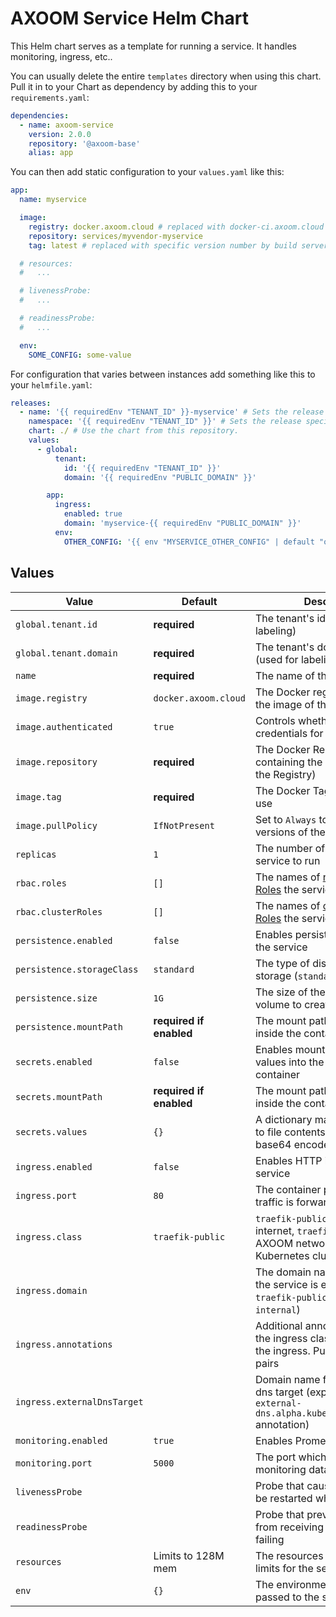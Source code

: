 # AXOOM Service Helm Chart

This Helm chart serves as a template for running a service. It handles monitoring, ingress, etc..  

You can usually delete the entire `templates` directory when using this chart. Pull it in to your Chart as dependency by adding this to your `requirements.yaml`:

```yaml
dependencies:
  - name: axoom-service
    version: 2.0.0
    repository: '@axoom-base'
    alias: app
```

You can then add static configuration to your `values.yaml` like this:

```yaml
app:
  name: myservice

  image:
    registry: docker.axoom.cloud # replaced with docker-ci.axoom.cloud for pre-release builds by build server
    repository: services/myvendor-myservice
    tag: latest # replaced with specific version number by build server

  # resources:
  #   ...

  # livenessProbe:
  #   ...

  # readinessProbe:
  #   ...

  env:
    SOME_CONFIG: some-value
```

For configuration that varies between instances add something like this to your `helmfile.yaml`:

```yaml
releases:
  - name: '{{ requiredEnv "TENANT_ID" }}-myservice' # Sets the release specific asset name, containing the tenant's id.
    namespace: '{{ requiredEnv "TENANT_ID" }}' # Sets the release specific k8s namespace: the tenant's id.
    chart: ./ # Use the chart from this repository.
    values:
      - global:
          tenant:
            id: '{{ requiredEnv "TENANT_ID" }}'
            domain: '{{ requiredEnv "PUBLIC_DOMAIN" }}'

        app:
          ingress:
            enabled: true
            domain: 'myservice-{{ requiredEnv "PUBLIC_DOMAIN" }}'
          env:
            OTHER_CONFIG: '{{ env "MYSERVICE_OTHER_CONFIG" | default "other-value" }}'
```

## Values

| Value                       | Default                 | Description                                                                                                              |
| --------------------------- | ----------------------- | ------------------------------------------------------------------------------------------------------------------------ |
| `global.tenant.id`          | __required__            | The tenant's id (used for labeling)                                                                                      |
| `global.tenant.domain`      | __required__            | The tenant's domain name (used for labeling)                                                                             |
| `name`                      | __required__            | The name of the service                                                                                                  |
| `image.registry`            | `docker.axoom.cloud`    | The Docker registry containing the image of the service                                                                  |
| `image.authenticated`       | `true`                  | Controls whether to use credentials for pulling the image                                                                |
| `image.repository`          | __required__            | The Docker Repository containing the image (excluding the Registry)                                                      |
| `image.tag`                 | __required__            | The Docker Tag of the image to use                                                                                       |
| `image.pullPolicy`          | `IfNotPresent`          | Set to `Always` to try to pull new versions of the image                                                                 |
| `replicas`                  | `1`                     | The number of instances of the service to run                                                                            |
| `rbac.roles`                | `[]`                    | The names of [namespaced Roles](https://kubernetes.io/docs/reference/access-authn-authz/rbac/) the service shall have.   |
| `rbac.clusterRoles`         | `[]`                    | The names of [cluster-wide Roles](https://kubernetes.io/docs/reference/access-authn-authz/rbac/) the service shall have. |
| `persistence.enabled`       | `false`                 | Enables persistent storage for the service                                                                               |
| `persistence.storageClass`  | `standard`              | The type of disk to use for storage (`standard` or `ssd`)                                                                |
| `persistence.size`          | `1G`                    | The size of the persistent volume to create for the service                                                              |
| `persistence.mountPath`     | __required if enabled__ | The mount path for the storage inside the container                                                                      |
| `secrets.enabled`           | `false`                 | Enables mounting of secret values into the service's container                                                           |
| `secrets.mountPath`         | __required if enabled__ | The mount path for the secrets inside the container                                                                      |
| `secrets.values`            | `{}`                    | A dictionary mapping file names to file contents for secrets with base64 encoded values                                  |
| `ingress.enabled`           | `false`                 | Enables HTTP ingress into the service                                                                                    |
| `ingress.port`              | `80`                    | The container port ingress traffic is forwarded to                                                                       |
| `ingress.class`             | `traefik-public`        | `traefik-public` for public internet, `traefik-internal` for AXOOM network, `cluster` for Kubernetes cluster only        |
| `ingress.domain`            |                         | The domain name under which the service is exposed (only for `traefik-public` and `traefik-internal`)                    |
| `ingress.annotations`       |                         | Additional annotations besides the ingress class to be added to the ingress. Put as `key: value` pairs                   |
| `ingress.externalDnsTarget` |                         | Domain name for the external-dns target (explicitly setting `external-dns.alpha.kubernetes.io/target` annotation)        |
| `monitoring.enabled`        | `true`                  | Enables Prometheus monitoring                                                                                            |
| `monitoring.port`           | `5000`                  | The port which is scraped for monitoring data                                                                            |
| `livenessProbe`             |                         | Probe that causes the service to be restarted when failing                                                               |
| `readinessProbe`            |                         | Probe that prevents the service from receiving traffic when failing                                                      |
| `resources`                 | Limits to 128M mem      | The resources requests and limits for the service                                                                        |
| `env`                       | `{}`                    | The environment variables passed to the service                                                                          |
